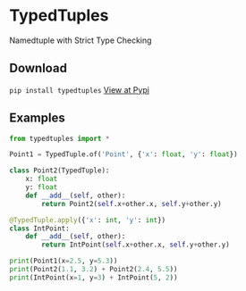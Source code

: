 # TypedTuples
Namedtuple with Strict Type Checking

## Download
`pip install typedtuples`
[View at Pypi](https://pypi.org/project/Typedtuples/)

## Examples
```Python
from typedtuples import *

Point1 = TypedTuple.of('Point', {'x': float, 'y': float})

class Point2(TypedTuple):
    x: float
    y: float
    def __add__(self, other):
        return Point2(self.x+other.x, self.y+other.y)

@TypedTuple.apply({'x': int, 'y': int})
class IntPoint:
    def __add__(self, other):
        return IntPoint(self.x+other.x, self.y+other.y)

print(Point1(x=2.5, y=5.3))
print(Point2(1.1, 3.2) + Point2(2.4, 5.5))
print(IntPoint(x=1, y=3) + IntPoint(5, 2))
```
